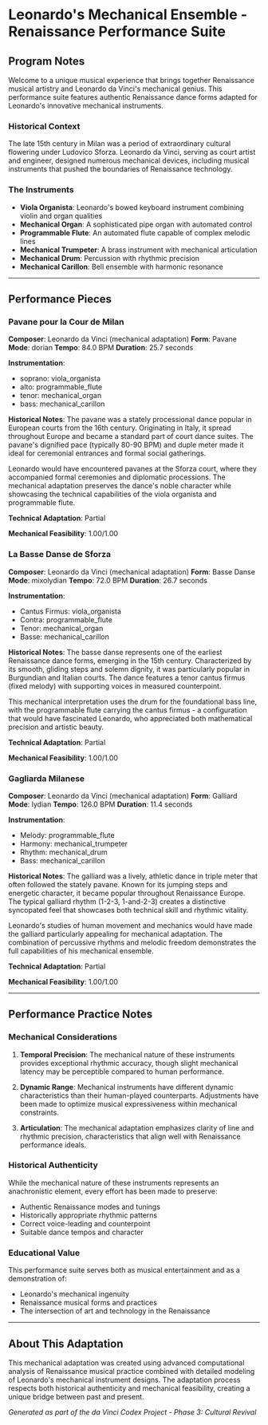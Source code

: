 # Leonardo's Mechanical Ensemble - Renaissance Performance Suite

## Program Notes

Welcome to a unique musical experience that brings together Renaissance musical artistry and Leonardo da Vinci's mechanical genius. This performance suite features authentic Renaissance dance forms adapted for Leonardo's innovative mechanical instruments.

### Historical Context

The late 15th century in Milan was a period of extraordinary cultural flowering under Ludovico Sforza. Leonardo da Vinci, serving as court artist and engineer, designed numerous mechanical devices, including musical instruments that pushed the boundaries of Renaissance technology.

### The Instruments

- **Viola Organista**: Leonardo's bowed keyboard instrument combining violin and organ qualities
- **Mechanical Organ**: A sophisticated pipe organ with automated control
- **Programmable Flute**: An automated flute capable of complex melodic lines
- **Mechanical Trumpeter**: A brass instrument with mechanical articulation
- **Mechanical Drum**: Percussion with rhythmic precision
- **Mechanical Carillon**: Bell ensemble with harmonic resonance

---

## Performance Pieces

### Pavane pour la Cour de Milan

**Composer**: Leonardo da Vinci (mechanical adaptation)
**Form**: Pavane
**Mode**: dorian
**Tempo**: 84.0 BPM
**Duration**: 25.7 seconds

**Instrumentation**:
- soprano: viola_organista
- alto: programmable_flute
- tenor: mechanical_organ
- bass: mechanical_carillon

**Historical Notes**:
The pavane was a stately processional dance popular in European courts from the 16th century. Originating in Italy, it spread throughout Europe and became a standard part of court dance suites. The pavane's dignified pace (typically 80-90 BPM) and duple meter made it ideal for ceremonial entrances and formal social gatherings.

Leonardo would have encountered pavanes at the Sforza court, where they accompanied formal ceremonies and diplomatic processions. The mechanical adaptation preserves the dance's noble character while showcasing the technical capabilities of the viola organista and programmable flute.

**Technical Adaptation**: Partial

**Mechanical Feasibility**: 1.00/1.00

### La Basse Danse de Sforza

**Composer**: Leonardo da Vinci (mechanical adaptation)
**Form**: Basse Danse
**Mode**: mixolydian
**Tempo**: 72.0 BPM
**Duration**: 26.7 seconds

**Instrumentation**:
- Cantus Firmus: viola_organista
- Contra: programmable_flute
- Tenor: mechanical_organ
- Basse: mechanical_carillon

**Historical Notes**:
The basse danse represents one of the earliest Renaissance dance forms, emerging in the 15th century. Characterized by its smooth, gliding steps and solemn dignity, it was particularly popular in Burgundian and Italian courts. The dance features a tenor cantus firmus (fixed melody) with supporting voices in measured counterpoint.

This mechanical interpretation uses the drum for the foundational bass line, with the programmable flute carrying the cantus firmus - a configuration that would have fascinated Leonardo, who appreciated both mathematical precision and artistic beauty.

**Technical Adaptation**: Partial

**Mechanical Feasibility**: 1.00/1.00

### Gagliarda Milanese

**Composer**: Leonardo da Vinci (mechanical adaptation)
**Form**: Galliard
**Mode**: lydian
**Tempo**: 126.0 BPM
**Duration**: 11.4 seconds

**Instrumentation**:
- Melody: programmable_flute
- Harmony: mechanical_trumpeter
- Rhythm: mechanical_drum
- Bass: mechanical_carillon

**Historical Notes**:
The galliard was a lively, athletic dance in triple meter that often followed the stately pavane. Known for its jumping steps and energetic character, it became popular throughout Renaissance Europe. The typical galliard rhythm (1-2-3, 1-and-2-3) creates a distinctive syncopated feel that showcases both technical skill and rhythmic vitality.

Leonardo's studies of human movement and mechanics would have made the galliard particularly appealing for mechanical adaptation. The combination of percussive rhythms and melodic freedom demonstrates the full capabilities of his mechanical ensemble.

**Technical Adaptation**: Partial

**Mechanical Feasibility**: 1.00/1.00

---

## Performance Practice Notes

### Mechanical Considerations

1. **Temporal Precision**: The mechanical nature of these instruments provides exceptional rhythmic accuracy, though slight mechanical latency may be perceptible compared to human performance.

2. **Dynamic Range**: Mechanical instruments have different dynamic characteristics than their human-played counterparts. Adjustments have been made to optimize musical expressiveness within mechanical constraints.

3. **Articulation**: The mechanical adaptation emphasizes clarity of line and rhythmic precision, characteristics that align well with Renaissance performance ideals.

### Historical Authenticity

While the mechanical nature of these instruments represents an anachronistic element, every effort has been made to preserve:
- Authentic Renaissance modes and tunings
- Historically appropriate rhythmic patterns
- Correct voice-leading and counterpoint
- Suitable dance tempos and character

### Educational Value

This performance suite serves both as musical entertainment and as a demonstration of:
- Leonardo's mechanical ingenuity
- Renaissance musical forms and practices
- The intersection of art and technology in the Renaissance

---

## About This Adaptation

This mechanical adaptation was created using advanced computational analysis of Renaissance musical practice combined with detailed modeling of Leonardo's mechanical instrument designs. The adaptation process respects both historical authenticity and mechanical feasibility, creating a unique bridge between past and present.

*Generated as part of the da Vinci Codex Project - Phase 3: Cultural Revival*
